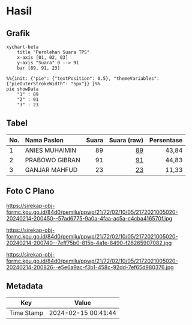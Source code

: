 # Hasil

## Grafik

```mermaid
xychart-beta
    title "Perolehan Suara TPS"
    x-axis [01, 02, 03]
    y-axis "Suara" 0 --> 91
    bar [89, 91, 23]
```

```mermaid
%%{init: {"pie": {"textPosition": 0.5}, "themeVariables": {"pieOuterStrokeWidth": "5px"}} }%%
pie showData
    "1" : 89
    "2" : 91
    "3" : 23
```

## Tabel

| No. | Nama Paslon    | Suara | Suara (raw) | Persentase |
|:--- |:-------------- | -----:| -----------:| ----------:|
| 1   | ANIES MUHAIMIN | 89    | [89][p-1]   | 43,84      |
| 2   | PRABOWO GIBRAN | 91    | [91][p-2]   | 44,83      |
| 3   | GANJAR MAHFUD  | 23    | [23][p-3]   | 11,33      |


[p-1]: https://github.com/gigit-pemilu/pemilu-2024-21-kepulauan-riau/blob/main/pilpres/hitung-suara/sub/21-kepulauan-riau/sub/72-kota-tanjung-pinang/sub/02-tanjung-pinang-timur/sub/1005-pinang-kencana/sub/020-tps/sub/paslon-1.txt
[p-2]: https://github.com/gigit-pemilu/pemilu-2024-21-kepulauan-riau/blob/main/pilpres/hitung-suara/sub/21-kepulauan-riau/sub/72-kota-tanjung-pinang/sub/02-tanjung-pinang-timur/sub/1005-pinang-kencana/sub/020-tps/sub/paslon-2.txt
[p-3]: https://github.com/gigit-pemilu/pemilu-2024-21-kepulauan-riau/blob/main/pilpres/hitung-suara/sub/21-kepulauan-riau/sub/72-kota-tanjung-pinang/sub/02-tanjung-pinang-timur/sub/1005-pinang-kencana/sub/020-tps/sub/paslon-3.txt

## Foto C Plano

https://sirekap-obj-formc.kpu.go.id/84d0/pemilu/ppwp/21/72/02/10/05/2172021005020-20240214-200450--57ad6775-9a0a-4faa-ac5a-c4cba416570f.jpg

https://sirekap-obj-formc.kpu.go.id/84d0/pemilu/ppwp/21/72/02/10/05/2172021005020-20240214-200740--7eff75b0-815b-4a1e-8490-f26265907082.jpg

https://sirekap-obj-formc.kpu.go.id/84d0/pemilu/ppwp/21/72/02/10/05/2172021005020-20240214-200826--e5e6a9ac-f3b1-458c-92dd-7ef65d980376.jpg


## Metadata

| Key        | Value               |
| ---------- | ------------------- |
| Time Stamp | 2024-02-15 00:41:44 |



